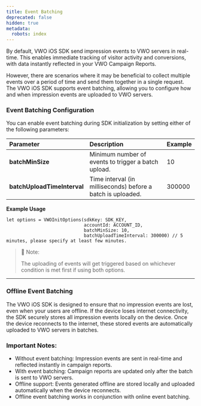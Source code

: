 ```yaml
---
title: Event Batching
deprecated: false
hidden: true
metadata:
  robots: index
---
```

By default, VWO iOS SDK send impression events to VWO servers in real-time. This enables immediate tracking of visitor activity and conversions, with data instantly reflected in your VWO Campaign Reports.

However, there are scenarios where it may be beneficial to collect multiple events over a period of time and send them together in a single request. The VWO iOS SDK supports event batching, allowing you to configure how and when impression events are uploaded to VWO servers.

### Event Batching Configuration

You can enable event batching during SDK initialization by setting either of the following parameters:

| Parameter                   | Description                                                 | Example |
| :-------------------------- | :---------------------------------------------------------- | :------ |
| **batchMinSize**            | Minimum number of events to trigger a batch upload.         | 10      |
| **batchUploadTimeInterval** | Time interval (in milliseconds) before a batch is uploaded. | 300000  |

**Example Usage**

```Text Swift
let options = VWOInitOptions(sdkKey: SDK_KEY,
                             accountId: ACCOUNT_ID,
                             batchMinSize: 10,
                             batchUploadTimeInterval: 300000) // 5 minutes, please specify at least few minutes.
```

> 📝 Note:
>
> The uploading of events will get triggered based on whichever condition is met first if using both options.

***

### Offline Event Batching

The VWO iOS SDK is designed to ensure that no impression events are lost, even when your users are offline. If the device loses internet connectivity, the SDK securely stores all impression events locally on the device. Once the device reconnects to the internet, these stored events are automatically uploaded to VWO servers in batches.

### Important Notes:

* Without event batching: Impression events are sent in real-time and reflected instantly in campaign reports.
* With event batching: Campaign reports are updated only after the batch is sent to VWO servers.
* Offline support: Events generated offline are stored locally and uploaded automatically when the device reconnects.
* Offline event batching works in conjunction with online event batching.